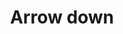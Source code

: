 ---
title: Arrow down
tags: ["arrow", "down", "direction", "pointer", "navigate"]
icon: arrow-down
svg: '<svg xmlns="http://www.w3.org/2000/svg" width="24" height="24" fill="none" viewBox="0 0 24 24" stroke-width="1.5" stroke-linecap="round" stroke-linejoin="round" stroke="currentColor"><path d="M12 4.5v15m0 0-6-5.625m6 5.625 6-5.625"/></svg>'
---